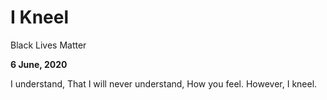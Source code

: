 # I Kneel

Black Lives Matter

**6 June, 2020**

I understand,
That I will never understand,
How you feel.
However, I kneel.
